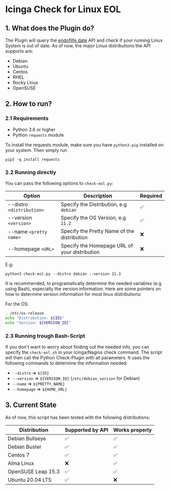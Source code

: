 # Icinga Check for Linux EOL

## 1. What does the Plugin do?

The Plugin will query the [endoflife.date](https://endoflife.date) API and check if your running Linux System is out of date. As of now, the major Linux distributions the API supports are: 

- Debian
- Ubuntu
- Centos
- RHEL
- Rocky Linux
- OpenSUSE

## 2. How to run?

### 2.1 Requirements

- Python 3.6 or higher
- Python `requests` module

To install the requests module, make sure you have `python3-pip` installed on your system. Then simply run

```
pip3 -q install requests
```

### 2.2 Running directly

You can pass the following options to `check-eol.py`: 

| Option                    | Description                                   | Required |
| ------------------------- | --------------------------------------------- | -------- |
| --distro `<distribution>` | Specify the Distribution, e.g `debian`        | ✅        |
| --version `<version>`     | Specify the OS Version, e.g `11.2`            | ✅        |
| --name `<pretty name>`    | Specify the Pretty Name of the distribution   | ❌        |
| --homepage `<URL>`        | Specify the Homepage URL of your distribution | ❌        |

E.g: 
```
python3 check-eol.py --distro debian --version 11.3
```

It is recommended, to programatically determine the needed variables (e.g using Bash), especially the version information. Here are some pointers on how to determine version information for most linux distributions: 

For the OS: 
```bash
. /etc/os-release
echo "Distribution: ${ID}"
echo "Version: ${VERSION_ID}"
```

### 2.3 Running trough Bash-Script

If you don't want to worry about finding out the needed info, you can specify the `check-eol.sh` in your Icinga/Nagios check command. The script will then call the Python Check-Plugin with all parameters. It uses the following commands to determine the information needed: 

- `--distro` => `${ID}` 
- `--version` => `${VERSION_ID}` (`/etc/debian_version` for Debian)
- `--name` => `${PRETTY_NAME}` 
- `--homepage` => `${HOME_URL}`

## 3. Current State
As of now, this script has been tested with the following distributions: 

| Distribution       | Supported by API | Works properly |
| ------------------ | ---------------- | -------------- |
| Debian Bullseye    | ✅                | ✅              |
| Debian Buster      | ✅                | ✅              |
| Centos 7           | ✅                | ✅              |
| Alma Linux         | ❌                | ✅              |
| OpenSUSE Leap 15.3 | ✅                | ✅              |
| Ubuntu 20.04 LTS   | ✅                | ❌              |